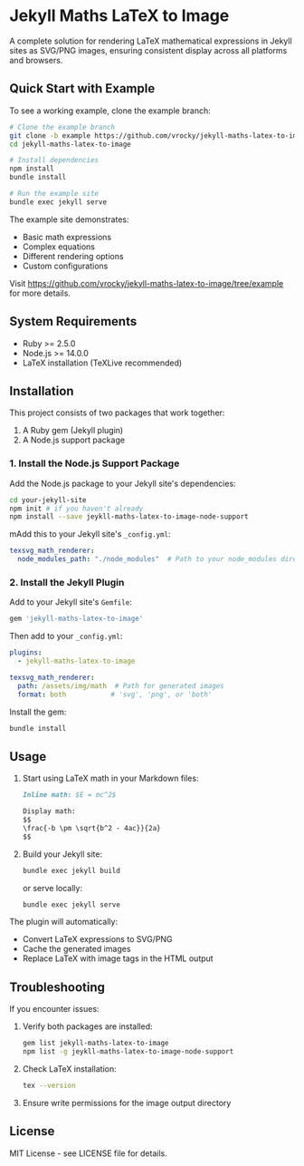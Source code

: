 # Jekyll Maths LaTeX to Image

A complete solution for rendering LaTeX mathematical expressions in Jekyll sites as SVG/PNG images, ensuring consistent display across all platforms and browsers.

## Quick Start with Example

To see a working example, clone the example branch:

```bash
# Clone the example branch
git clone -b example https://github.com/vrocky/jekyll-maths-latex-to-image.git
cd jekyll-maths-latex-to-image

# Install dependencies
npm install
bundle install

# Run the example site
bundle exec jekyll serve
```

The example site demonstrates:
- Basic math expressions
- Complex equations
- Different rendering options
- Custom configurations

Visit https://github.com/vrocky/jekyll-maths-latex-to-image/tree/example for more details.

## System Requirements

- Ruby >= 2.5.0
- Node.js >= 14.0.0
- LaTeX installation (TeXLive recommended)

## Installation

This project consists of two packages that work together:
1. A Ruby gem (Jekyll plugin)
2. A Node.js support package

### 1. Install the Node.js Support Package

Add the Node.js package to your Jekyll site's dependencies:

```bash
cd your-jekyll-site
npm init # if you haven't already
npm install --save jeykll-maths-latex-to-image-node-support
```

mAdd this to your Jekyll site's `_config.yml`:

```yaml
texsvg_math_renderer:
  node_modules_path: "./node_modules"  # Path to your node_modules directory
```

### 2. Install the Jekyll Plugin

Add to your Jekyll site's `Gemfile`:

```ruby
gem 'jekyll-maths-latex-to-image'
```

Then add to your `_config.yml`:

```yaml
plugins:
  - jekyll-maths-latex-to-image

texsvg_math_renderer:
  path: /assets/img/math  # Path for generated images
  format: both           # 'svg', 'png', or 'both'
```

Install the gem:

```bash
bundle install
```

## Usage

1. Start using LaTeX math in your Markdown files:

   ```markdown
   Inline math: $E = mc^2$
   
   Display math:
   $$
   \frac{-b \pm \sqrt{b^2 - 4ac}}{2a}
   $$
   ```

2. Build your Jekyll site:

   ```bash
   bundle exec jekyll build
   ```

   or serve locally:

   ```bash
   bundle exec jekyll serve
   ```

The plugin will automatically:
- Convert LaTeX expressions to SVG/PNG
- Cache the generated images
- Replace LaTeX with image tags in the HTML output

## Troubleshooting

If you encounter issues:

1. Verify both packages are installed:
   ```bash
   gem list jekyll-maths-latex-to-image
   npm list -g jeykll-maths-latex-to-image-node-support
   ```

2. Check LaTeX installation:
   ```bash
   tex --version
   ```

3. Ensure write permissions for the image output directory

## License

MIT License - see LICENSE file for details.
